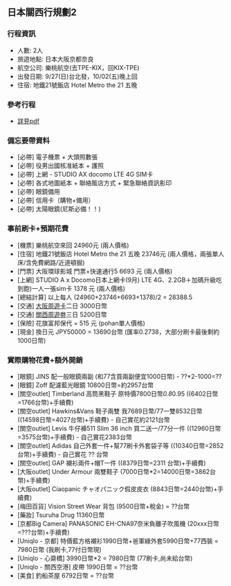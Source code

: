 
## 日本關西行規劃2

### 行程資訊

* 人數: 2人
* 旅遊地點: 日本大阪京都奈良
* 航空公司: 樂桃航空(去TPE-KIX，回KIX-TPE)
* 出發日期: 9/27(日)台北發，10/02(五)晚上回
* 住宿: 地鐵21號飯店 Hotel Metro the 21 五晚

### 參考行程

* [詳見pdf](http://google.com)

### 備忘要帶資料

* [必帶] 電子機票 + 大頭照數張
* [必帶] 役男出國核准紙本 + 護照
* [必帶] 上網 - STUDIO AX docomo LTE 4G SIM卡
* [必帶] 各式地圖紙本 + 聯絡販店方式 + 緊急聯絡資訊影印
* [必帶] 眼鏡備用
* [必帶] 信用卡（購物+備用）
* [必帶] 太陽眼鏡(尼斯必備！！)

### 事前刷卡+預期花費
* [機票] 樂桃航空來回 24960元 (兩人價格)
* [住宿] 地鐵21號飯店 Hotel Metro the 21 五晚 23746元 (兩人價格，兩張單人床/含免費網路/近道頓掘)
* [門票] 大阪環球影城 門票+快速通行5 6693 元 (兩人價格)
* [上網] STUDIO A x Docomo日本上網卡(9月) LTE 4G、2.2GB＋加碼升級吃到飽)一人一張sim卡  1378 元 (兩人價格)
* [總結計算] 以上每人 (24960+23746+6693+1378)/2 = 28388.5
* [交通] [大阪周遊卡](http://www.osaka-info.jp/osp/cht/index.html)二日 3000日幣
* [交通] [關西周遊劵](http://www.surutto.com/tickets/kansai_thru_hantaiji.html)三日 5200日幣
* [保險] 花旗富邦保代 = 515 元 (pohan單人價格)
* [現金] 換日元 JPY50000 = 13690台幣 (匯率0.2738，大部分刷卡最後剩約1000日幣)

### 實際購物花費+額外開銷

* [眼鏡] JINS 配一般眼鏡兩副 (和77含買兩副便宜1000日幣) - ??*2-1000=??
* [眼鏡] Zoff 配濾藍光眼鏡 10800日幣=約2957台幣
* [關空outlet] Timberland 高筒黑鞋子 原特價7800日幣*0.8*0.95 ((6402日幣=1766台幣)+手續費)
* [關空outlet] Hawkins&Vans 鞋子兩雙 我7689日幣/77一雙8532日幣 ((14598日幣=4027台幣)+手續費) - 自己實花約2121台幣
* [關空outlet] Levis 牛仔褲511 Slim 36 inch 買二送一/77分一件 ((12960日幣=3575台幣)+手續費) - 自己實花2383台幣
* [關空outlet] Adidas 自己外套一件+幫77刷卡外套袋子等 ((10340日幣=2852台幣)+手續費) - 自己實花 ?? 台幣
* [關空outlet] GAP 襯衫兩件+帽T一件 ((8379日幣=2311 台幣)+手續費)
* [大阪outlet] Under Armour 兩雙鞋子 (7000日幣*2=14000日幣=3862台幣)+手續費)
* [大阪outlet] Ciaopanic チャオパニック假皮皮衣 (8843日幣=2440台幣)+手續費)
* [梅田百貨] Vision Street Wear 背包 (9500日幣+稅金) = ??台幣
* [藥妝] Tsuruha Drug 11360日幣
* [京都Big Camera] PANASONIC EH-CNA97奈米負離子吹風機 (20xxx日幣=???台幣)+手續費)
* [Uniqlo - 京都] 特價藍方格襯衫1990日幣+爸軍綠外套5990日幣+77西裝 = 7980日幣 (我刷卡,77付日幣現)
* [Uniqlo - 心齋橋] 3990日幣*2 = 7980日幣 (77刷卡,尚未給台幣)
* [Uniqlo - 關西空港] 皮帶 1990日幣 = ??台幣
* [美食] 釣船茶屋 6792日幣 = ??台幣

